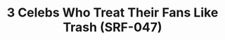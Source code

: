 ---
ee_id: '4391'
site: '1'
type: '2'
long_id: 2017-049 3 Celebs Who Treat Their Fans Like Trash
url: 2017-049-3-celebs-who-treat-their-fans-like-trash
year: '2017'
medium: Fidigit spinner
commission:
add_credit:
dims:
pitch:
ps:
live_url:
related:
title: 3 Celebs Who Treat Their Fans Like Trash (SRF-047)
youtube:
imgs: celebs-2017-049-database-jih--d17f.jpg
subheading:
year2: '2017'
download:
add_credits:
related_code:
! '':
layout: things-i-made
---